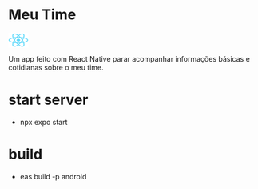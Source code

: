 # Meu Time

<img align="center" alt="React-Native" title="React Native" height="30" width="40" src="https://raw.githubusercontent.com/devicons/devicon/master/icons/react/react-original.svg">

Um app feito com React Native parar acompanhar informações básicas e cotidianas sobre o meu time.

# start server
- npx expo start

# build
- eas build -p android